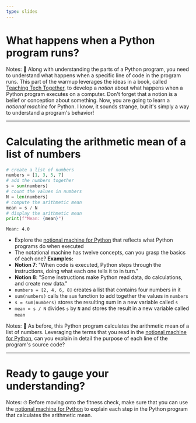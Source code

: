 ```yaml
---
type: slides
---
```


# What happens when a Python program runs?

Notes: 🤯 Along with understanding the parts of a Python program, you need to
understand what happens when a specific line of code in the program runs. This
part of the warmup leverages the ideas in a book, called <a href =
"http://teachtogether.tech/en/index.html">Teaching Tech Together</a>, to develop
a *notion* about what happens when a Python program executes on a computer.
Don't forget that a notion is a belief or conception about something. Now, you
are going to learn a *notional machine* for Python. I know, it sounds strange,
but it's simply a way to understand a program's behavior!

---

# Calculating the arithmetic mean of a list of numbers

```python
# create a list of numbers
numbers = [1, 3, 5, 7]
# add the numbers together
s = sum(numbers)
# count the values in numbers
N = len(numbers)
# compute the arithmetic mean
mean = s / N
# display the arithmetic mean
print(f"Mean: {mean}")
```

```out
Mean: 4.0
```

- Explore the [notional machine for Python](http://teachtogether.tech/en/#s:models-notional) that reflects what Python programs do when executed
- The notational machine has twelve concepts, can you grasp the basics of each one? **Examples:**
- **Notion 7**: "When code is executed, Python steps through the instructions,
doing what each one tells it to in turn."
- **Notion 8**: "Some instructions make Python read data, do calculations, and
create new data."
- `numbers = [2, 4, 6, 8]` creates a list that contains four numbers in it
- `sum(numbers)` calls the `sum` function to add together the values in `numbers`
- `s = sum(numbers)` stores the resulting sum in a new variable called `s`
- `mean = s / N` divides `s` by `N` and stores the result in a new variable
called `mean`

Notes: 🤩 As before, this Python program calculates the arithmetic mean of a
list of numbers. Leveraging the terms that you read in the [notional machine for
Python](http://teachtogether.tech/en/#s:models-notional), can you explain in
detail the purpose of each line of the program's source code?

---

# Ready to gauge your understanding?

Notes: ⏱  Before moving onto the fitness check, make sure that you can use the
[notional machine for Python](http://teachtogether.tech/en/#s:models-notional)
to explain each step in the Python program that calculates the arithmetic mean.
